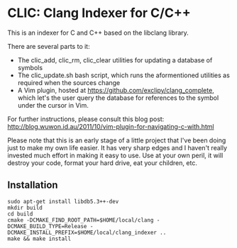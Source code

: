CLIC: Clang Indexer for C/C++
=============================

This is an indexer for C and C++ based on the libclang library.

There are several parts to it:

* The clic_add, clic_rm, clic_clear utilities for updating a database of symbols
* The clic_update.sh bash script, which runs the aformentioned utilities as required when the
  sources change
* A Vim plugin, hosted at https://github.com/exclipy/clang_complete, which let's the user query the
  database for references to the symbol under the cursor in Vim.

For further instructions, please consult this blog post:
http://blog.wuwon.id.au/2011/10/vim-plugin-for-navigating-c-with.html

Please note that this is an early stage of a little project that I've been doing just to make my own
life easier.  It has very sharp edges and I haven't really invested much effort in making it easy to
use.  Use at your own peril, it will destroy your code, format your hard drive, eat your children,
etc.

Installation
------------
```
sudo apt-get install libdb5.3++-dev
mkdir build
cd build
cmake -DCMAKE_FIND_ROOT_PATH=$HOME/local/clang -DCMAKE_BUILD_TYPE=Release -DCMAKE_INSTALL_PREFIX=$HOME/local/clang_indexer ..
make && make install
```
